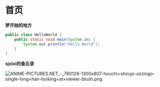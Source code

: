 # **首页**

**梦开始的地方**
~~~~java
public class HelloWorld {
    public static void main(System.in) {
        System.out.println("Hello World");
    }
}
~~~~

**sjxixi的备忘录**

![ANIME-PICTURES.NET_-_760128-1300x807-houchi+shoujo-ozzingo-single-long+hair-looking+at+viewer-blush.png](/ANIME-PICTURES.NET_-_760128-1300x807-houchi+shoujo-ozzingo-single-long+hair-looking+at+viewer-blush.png/)